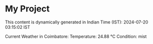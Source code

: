 # My Project

This content is dynamically generated in Indian Time (IST): 2024-07-20 03:15:02 IST


Current Weather in Coimbatore:
Temperature: 24.88 °C
Condition: mist
